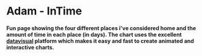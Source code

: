 # Adam - InTime

#### Fun page showing the four different places i've considered home and the amount of time in each place (in days). The chart uses the excellent [datavisual](https://datavisu.al/) platform which makes it easy and fast to create animated and interactive charts. 
